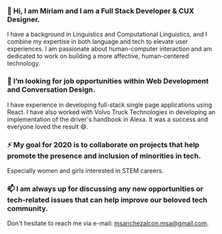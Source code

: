 ### 👋 Hi, I am Míriam and I am a Full Stack Developer & CUX Designer.
I have a background in Linguistics and Computational Linguistics, and I combine my expertise in both language and tech to elevate user experiences. I am passionate about human-computer interaction and am dedicated to work on building a more affective, human-centered technology.

### 💼 I’m looking for job opportunities within Web Development and Conversation Design.
I have experience in developing full-stack single page applications using React. I have also worked with Volvo Truck Technologies in developing an implementation of the driver's handbook in Alexa. It was a success and everyone loved the result 😄.

### ⚡ My goal for 2020 is to collaborate on projects that help promote the presence and inclusion of minorities in tech.
Especially women and girls interested in STEM careers.

### 📫 I am always up for discussing any new opportunities or tech-related issues that can help improve our beloved tech community. 
Don't hesitate to reach me via e-mail: msanchezalcon.msa@gmail.com.

<!--
**msanchezalcon/msanchezalcon** is a ✨ _special_ ✨ repository because its `README.md` (this file) appears on your GitHub profile.


- 😄 Pronouns: ...
- ⚡ Fun fact: ...
-->
